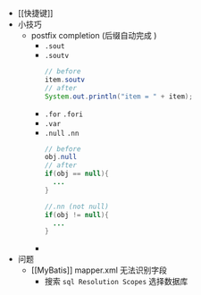 - [[快捷键]]
- 小技巧
	- postfix completion (后缀自动完成 )
		- `.sout`
		- `.soutv`
		  ```java
		  // before
		  item.soutv
		  // after
		  System.out.println("item = " + item);
		  ```
		- `.for` `.fori`
		- `.var`
		- `.null` `.nn`
		  ```java
		  // before
		  obj.null
		  // after
		  if(obj == null){
		    ...
		  }
		  
		  //.nn (not null)
		  if(obj != null){
		    ...
		  }
		  ```
		-
- 问题
	- [[MyBatis]] mapper.xml 无法识别字段
		- 搜索 `sql Resolution Scopes` 选择数据库